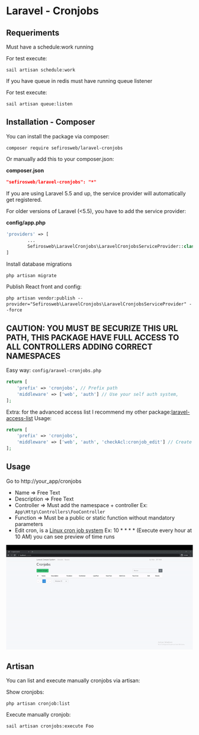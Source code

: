 # Laravel - Cronjobs

## Requeriments

Must have a schedule:work running

For test execute:

```
sail artisan schedule:work
```

If you have queue in redis must have running queue listener

For test execute:

```
sail artisan queue:listen
```

## Installation - Composer

You can install the package via composer:

```
composer require sefirosweb/laravel-cronjobs
```

Or manually add this to your composer.json:

**composer.json**

```json
"sefirosweb/laravel-cronjobs": "*"
```

If you are using Laravel 5.5 and up, the service provider will automatically get registered.

For older versions of Laravel (<5.5), you have to add the service provider:

**config/app.php**

```php
'providers' => [
        ...
    	Sefirosweb\LaravelCronjobs\LaravelCronjobsServiceProvider::class,
]
```

Install database migrations

```
php artisan migrate
```

Publish React front and config:

```
php artisan vendor:publish --provider="Sefirosweb\LaravelCronjobs\LaravelCronjobsServiceProvider" --force
```

## <strong>CAUTION: YOU MUST BE SECURIZE THIS URL PATH, THIS PACKAGE HAVE FULL ACCESS TO ALL CONTROLLERS ADDING CORRECT NAMESPACES</strong>

Easy way: `config/aravel-cronjobs.php`

```php
return [
    'prefix' => 'cronjobs', // Prefix path
    'middleware' => ['web', 'auth'] // Use your self auth system,
];

```

Extra: for the advanced access list I recommend my other package:[laravel-access-list](https://github.com/sefirosweb/laravel-access-list)
Usage:

```php
return [
    'prefix' => 'cronjobs',
    'middleware' => ['web', 'auth', 'checkAcl:cronjob_edit'] // Create access list "cronjob_edit" and assign to role and user
];


```

## Usage

Go to http://your_app/cronjobs

- Name => Free Text
- Description => Free Text
- Controller => Must add the namespace + controller Ex: ` App\Http\Controllers\FooController`
- Function => Must be a public or static function without mandatory parameters
- Edit cron, is a [Linux cron job system](https://en.wikipedia.org/wiki/Cron) Ex: 10 \* \* \* \* (Execute every hour at 10 AM) you can see preview of time runs

![image](https://raw.githubusercontent.com/sefirosweb/laravel-cronjobs/master/docs/how_to.gif)

## Artisan

You can list and execute manually cronjobs via artisan:

Show cronjobs:

```
php artisan cronjob:list
```

Execute manually cronjob:

```
sail artisan cronjobs:execute Foo
```
